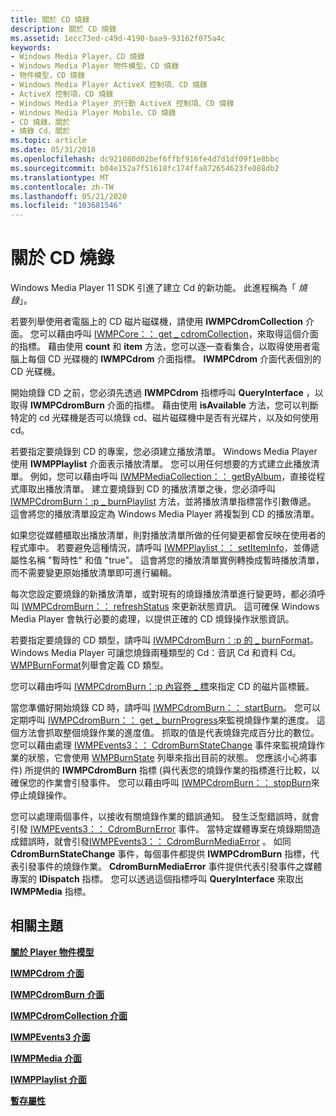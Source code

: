 ```yaml
---
title: 關於 CD 燒錄
description: 關於 CD 燒錄
ms.assetid: 1ecc73ed-c49d-4190-baa9-93162f075a4c
keywords:
- Windows Media Player、CD 燒錄
- Windows Media Player 物件模型，CD 燒錄
- 物件模型，CD 燒錄
- Windows Media Player ActiveX 控制項、CD 燒錄
- ActiveX 控制項，CD 燒錄
- Windows Media Player 的行動 ActiveX 控制項、CD 燒錄
- Windows Media Player Mobile、CD 燒錄
- CD 燒錄，關於
- 燒錄 Cd，關於
ms.topic: article
ms.date: 05/31/2018
ms.openlocfilehash: dc921080d02bef6ffbf916fe4d7d1df09f1e8bbc
ms.sourcegitcommit: b04e152a7f51618fc174ffa872654623fe088db2
ms.translationtype: MT
ms.contentlocale: zh-TW
ms.lasthandoff: 05/21/2020
ms.locfileid: "103681546"
---
```

# <a name="about-cd-burning"></a>關於 CD 燒錄

Windows Media Player 11 SDK 引進了建立 Cd 的新功能。 此進程稱為「 *燒錄*」。

若要列舉使用者電腦上的 CD 磁片磁碟機，請使用 **IWMPCdromCollection** 介面。 您可以藉由呼叫 [IWMPCore：： get \_ cdromCollection](/previous-versions/windows/desktop/api/wmp/nf-wmp-iwmpcore-get_cdromcollection)，來取得這個介面的指標。 藉由使用 **count** 和 **item** 方法，您可以逐一查看集合，以取得使用者電腦上每個 CD 光碟機的 **IWMPCdrom** 介面指標。 **IWMPCdrom** 介面代表個別的 CD 光碟機。

開始燒錄 CD 之前，您必須先透過 **IWMPCdrom** 指標呼叫 **QueryInterface** ，以取得 **IWMPCdromBurn** 介面的指標。 藉由使用 **isAvailable** 方法，您可以判斷特定的 cd 光碟機是否可以燒錄 cd、磁片磁碟機中是否有光碟片，以及如何使用 cd。

若要指定要燒錄到 CD 的專案，您必須建立播放清單。 Windows Media Player 使用 **IWMPPlaylist** 介面表示播放清單。 您可以用任何想要的方式建立此播放清單。 例如，您可以藉由呼叫 [IWMPMediaCollection：： getByAlbum](/previous-versions/windows/desktop/api/wmp/nf-wmp-iwmpmediacollection-getbyalbum)，直接從程式庫取出播放清單。 建立要燒錄到 CD 的播放清單之後，您必須呼叫 [IWMPCdromBurn：:p \_ burnPlaylist](/previous-versions/windows/desktop/api/wmp/nf-wmp-iwmpcdromburn-put_burnplaylist) 方法，並將播放清單指標當作引數傳遞。 這會將您的播放清單設定為 Windows Media Player 將複製到 CD 的播放清單。

如果您從媒體櫃取出播放清單，則對播放清單所做的任何變更都會反映在使用者的程式庫中。 若要避免這種情況，請呼叫 [IWMPPlaylist：： setItemInfo](/previous-versions/windows/desktop/api/wmp/nf-wmp-iwmpplaylist-setiteminfo)，並傳遞屬性名稱 "暫時性" 和值 "true"。 這會將您的播放清單實例轉換成暫時播放清單，而不需要變更原始播放清單即可進行編輯。

每次您設定要燒錄的新播放清單，或對現有的燒錄播放清單進行變更時，都必須呼叫 [IWMPCdromBurn：： refreshStatus](/previous-versions/windows/desktop/api/wmp/nf-wmp-iwmpcdromburn-refreshstatus) 來更新狀態資訊。 這可確保 Windows Media Player 會執行必要的處理，以提供正確的 CD 燒錄操作狀態資訊。

若要指定要燒錄的 CD 類型，請呼叫 [IWMPCdromBurn：:p 的 \_ burnFormat](/previous-versions/windows/desktop/api/wmp/nf-wmp-iwmpcdromburn-put_burnformat)。 Windows Media Player 可讓您燒錄兩種類型的 Cd：音訊 Cd 和資料 Cd。 [WMPBurnFormat](/previous-versions/windows/desktop/api/wmp/ne-wmp-wmpburnformat)列舉會定義 CD 類型。

您可以藉由呼叫 [IWMPCdromBurn：:p 內容卷 \_ 標](/previous-versions/windows/desktop/api/wmp/nf-wmp-iwmpcdromburn-put_label)來指定 CD 的磁片區標籤。

當您準備好開始燒錄 CD 時，請呼叫 [IWMPCdromBurn：： startBurn](/previous-versions/windows/desktop/api/wmp/nf-wmp-iwmpcdromburn-startburn)。 您可以定期呼叫 [IWMPCdromBurn：： get \_ burnProgress](/previous-versions/windows/desktop/api/wmp/nf-wmp-iwmpcdromburn-get_burnprogress)來監視燒錄作業的進度。 這個方法會抓取整個燒錄作業的進度值。 抓取的值是代表燒錄完成百分比的數位。 您可以藉由處理 [IWMPEvents3：： CdromBurnStateChange](/previous-versions/windows/desktop/api/wmp/nf-wmp-iwmpevents3-cdromburnstatechange) 事件來監視燒錄作業的狀態，它會使用 [WMPBurnState](/previous-versions/windows/desktop/api/wmp/ne-wmp-wmpburnstate) 列舉來指出目前的狀態。 您應該小心將事件) 所提供的 **IWMPCdromBurn** 指標 (與代表您的燒錄作業的指標進行比較，以確保您的作業會引發事件。 您可以藉由呼叫 [IWMPCdromBurn：： stopBurn](/previous-versions/windows/desktop/api/wmp/nf-wmp-iwmpcdromburn-stopburn)來停止燒錄操作。

您可以處理兩個事件，以接收有關燒錄作業的錯誤通知。 發生泛型錯誤時，就會引發 [IWMPEvents3：： CdromBurnError](/previous-versions/windows/desktop/api/wmp/nf-wmp-iwmpevents3-cdromburnerror) 事件。 當特定媒體專案在燒錄期間造成錯誤時，就會引發[IWMPEvents3：： CdromBurnMediaError](/previous-versions/windows/desktop/api/wmp/nf-wmp-iwmpevents3-cdromburnmediaerror) 。 如同 **CdromBurnStateChange** 事件，每個事件都提供 **IWMPCdromBurn** 指標，代表引發事件的燒錄作業。 **CdromBurnMediaError** 事件提供代表引發事件之媒體專案的 **IDispatch** 指標。 您可以透過這個指標呼叫 **QueryInterface** 來取出 **IWMPMedia** 指標。

## <a name="related-topics"></a>相關主題

<dl> <dt>

[**關於 Player 物件模型**](about-the-player-object-model.md)
</dt> <dt>

[**IWMPCdrom 介面**](/previous-versions/windows/desktop/api/wmp/nn-wmp-iwmpcdrom)
</dt> <dt>

[**IWMPCdromBurn 介面**](/previous-versions/windows/desktop/api/wmp/nn-wmp-iwmpcdromburn)
</dt> <dt>

[**IWMPCdromCollection 介面**](/previous-versions/windows/desktop/api/wmp/nn-wmp-iwmpcdromcollection)
</dt> <dt>

[**IWMPEvents3 介面**](/previous-versions/windows/desktop/api/wmp/nn-wmp-iwmpevents3)
</dt> <dt>

[**IWMPMedia 介面**](/previous-versions/windows/desktop/api/wmp/nn-wmp-iwmpmedia)
</dt> <dt>

[**IWMPPlaylist 介面**](/previous-versions/windows/desktop/api/wmp/nn-wmp-iwmpplaylist)
</dt> <dt>

[**暫存屬性**](temporary-attribute.md)
</dt> </dl>

 

 




